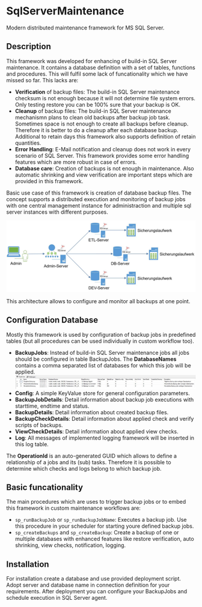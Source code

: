 # SqlServerMaintenance #

Modern distributed maintenance framework for MS SQL Server.

## Description ##

This framework was developed for enhancing of build-in SQL Server maintenance. It contains a database definition with a set of tables, functions and procedures. This will fulfil some lack of funcationality which we have missed so far. This lacks are:

* **Verification** of backup files: The build-in SQL Server maintenance checksum is not enough because it will not determine file system errors. Only testing restore you can be 100% sure that your backup is OK.
* **Cleanup** of backup files: The build-in SQL Server maintenance mechanismn plans to clean old backups after backup job task. Sometimes space is not enough to create all backups before cleanup. Therefore it is better to  do a cleanup after each database backup. Additional to retain days this framework also supports definition of retain quantities.
* **Error Handling**: E-Mail notification and cleanup does not work in every scenario of SQL Server. This framework provides some error handling features which are more robust in case of errors.
* **Database care**: Creation of backups is not enough in maintenance. Also automatic shrinking and view verification are important steps which are provided in this framework.

Basic use case of this framework is creation of database backup files. The concept supports a distributed execution and monitoring of backup jobs with one central management instance for administraction and multiple sql server instances with different purposes.

![Distributed System Architecture](docs/distributedSystem.jpg)

This architecture allows to configure and monitor all backups at one point.

## Configuration Database ##
Mostly this framework is used by configuration of backup jobs in predefined tables (but all procedures can be used individually in custom workflow too).

* **BackupJobs**: Instead of build-in SQL Server maintenance jobs all jobs should be configured in table BackupJobs. The **DatabaseNames** contains a comma separated list of databases for which this job will be applied.
![Defined Backup Jobs](docs/backupJobs.jpg)
* **Config**: A simple KeyValue store for general configuration parameters.
* **BackupJobDetails**: Detail information about backup job executions with starttime, endtime and status.
* **BackupDetails**: Detail information about created backup files. 
* **BackupCheckDetails**: Detail information about applied check and verify scripts of backups.
* **ViewCheckDetails**: Detail information about applied view checks.
* **Log**: All messages of implemented logging framework will be inserted in this log table.

The **OperationId** is an auto-generated GUID which allows to define a relationship of a jobs and its (sub) tasks. Therefore it is possible to determine which checks and logs belong to which backup job.

## Basic funcationality ##

The main procedures which are uses to trigger backup jobs or to embed this framework in custom maintenance workflows are: 

* `sp_runBackupJob` or `sp_runBackupJobName`: Executes a backup job. Use this procedure in your scheduler for starting  youre defined backup jobs.
* `sp_createBackups` and `sp_createBackup`: Create a backup of one or multiple databases with enhanced features like restore verification, auto shrinking, view checks, notification, logging.


## Installation ##

For installation create a database and use provided deployment script. Adopt server and database name in connection definition for your requirements. After deployment you can configure your BackupJobs and schedule execution in SQL Server agent.
